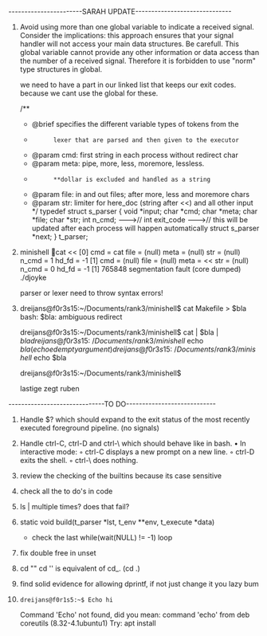 -----------------------SARAH UPDATE------------------------------

1) 
    Avoid using more than one global variable to indicate a received signal. Consider
    the implications: this approach ensures that your signal handler will not access your
    main data structures.
    Be carefull. This global variable cannot provide any other
    information or data access than the number of a received signal.
    Therefore it is forbidden to use "norm" type structures in global.

    we need to have a part in our linked list that keeps our exit codes. because we cant use the global for these.

    /**
    * @brief	specifies the different variable types of tokens from the
    * 			lexer that are parsed and then given to the executor
    * @param	cmd: first string in each process without redirect char
    * @param	meta: pipe, more, less, moremore, lessless. 
    * 			**dollar is excluded and handled as a string
    * @param	file: in and out files; after more, less and moremore chars
    * @param	str:  limiter for here_doc (string after <<) and all other input
    */
    typedef struct s_parser
    {
        void				*input;
        char				*cmd;
        char				*meta;
        char				*file;
        char				*str;
        int					n_cmd;
        --->// int					exit_code 
        --->// this will be updated after each process will happen automatically
        struct s_parser		*next;
    }				t_parser;

2) 
    minishell 🍌cat <<
    [0]      cmd = cat      file = (null)   meta = (null)   str = (null)    n_cmd = 1  hd_fd = -1
    [1]      cmd = (null)   file = (null)   meta = <<       str = (null)    n_cmd = 0  hd_fd = -1
    [1]    765848 segmentation fault (core dumped)  ./djoyke

    parser or lexer need to throw syntax errors!

3) 
    dreijans@f0r3s15:~/Documents/rank3/minishell$ cat Makefile > $bla
    bash: $bla: ambiguous redirect

    dreijans@f0r3s15:~/Documents/rank3/minishell$ cat | $bla | $bla
    dreijans@f0r3s15:~/Documents/rank3/minishell$ echo $bla (echoed empty argument)
    dreijans@f0r3s15:~/Documents/rank3/minishell$ echo $bla

    dreijans@f0r3s15:~/Documents/rank3/minishell$

    lastige zegt ruben 

------------------------------TO DO----------------------------

1) 
    Handle $? which should expand to the exit status of the most recently executed foreground pipeline. (no signals)

2) 
    Handle ctrl-C, ctrl-D and ctrl-\ which should behave like in bash.
    • In interactive mode:
    ◦ ctrl-C displays a new prompt on a new line.
    ◦ ctrl-D exits the shell.
    ◦ ctrl-\ does nothing.

3) 
    review the checking of the builtins because its case sensitive
4) 
    check all the to do's in code

5) 
    ls |
    multiple times? does that fail?

6) 
    static void	build(t_parser *lst, t_env **env, t_execute *data)
     * check the last while(wait(NULL) != -1) loop

7) 
    fix double free in unset

8) 
    cd ""
    cd ''
    is equivalent of cd_. (cd .)

9) 
    find solid evidence for allowing dprintf, if not just change it you lazy bum

10) 
        dreijans@f0r1s5:~$ Echo hi
    Command 'Echo' not found, did you mean:
    command 'echo' from deb coreutils (8.32-4.1ubuntu1)
    Try: apt install <deb name>
